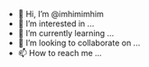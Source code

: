 - 👋 Hi, I’m @imhimimhim
- 👀 I’m interested in ...
- 🌱 I’m currently learning ...
- 💞️ I’m looking to collaborate on ...
- 📫 How to reach me ...

<!---
imhimimhim/imhimimhim is a ✨ special ✨ repository because its `README.md` (this file) appears on your GitHub profile.
You can click the Preview link to take a look at your changes.
--->
